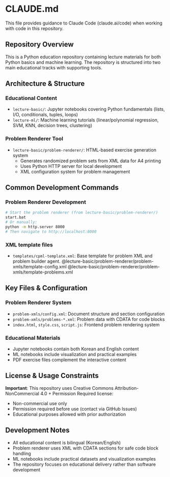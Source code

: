 # CLAUDE.md

This file provides guidance to Claude Code (claude.ai/code) when working with code in this repository.

## Repository Overview

This is a Python education repository containing lecture materials for both Python basics and machine learning. The repository is structured into two main educational tracks with supporting tools.

## Architecture & Structure

### Educational Content
- `lecture-basic/`: Jupyter notebooks covering Python fundamentals (lists, I/O, conditionals, tuples, loops)
- `lecture-ml/`: Machine learning tutorials (linear/polynomial regression, SVM, KNN, decision trees, clustering)

### Problem Renderer Tool
- `lecture-basic/problem-renderer/`: HTML-based exercise generation system
  - Generates randomized problem sets from XML data for A4 printing
  - Uses Python HTTP server for local development
  - XML configuration system for problem management

## Common Development Commands

### Problem Renderer Development
```bash
# Start the problem renderer (from lecture-basic/problem-renderer/)
start.bat
# Or manually:
python -m http.server 8000
# Then navigate to http://localhost:8000
```

### XML template files

- `templates/cpml-template.xml`: Base template for problem XML and problem builder agent.
@lecture-basic/problem-renderer/problem-xmls/template-config.xml
@lecture-basic/problem-renderer/problem-xmls/template-problems.xml

## Key Files & Configuration

### Problem Renderer System
- `problem-xmls/config.xml`: Document structure and section configuration
- `problem-xmls/problems-*.xml`: Problem data with CDATA for code blocks
- `index.html`, `style.css`, `script.js`: Frontend problem rendering system

### Educational Materials
- Jupyter notebooks contain both Korean and English content
- ML notebooks include visualization and practical examples
- PDF exercise files complement the interactive content

## License & Usage Constraints

**Important**: This repository uses Creative Commons Attribution-NonCommercial 4.0 + Permission Required license:
- Non-commercial use only
- Permission required before use (contact via GitHub Issues)
- Educational purposes allowed with prior authorization

## Development Notes

- All educational content is bilingual (Korean/English)
- Problem renderer uses XML with CDATA sections for safe code block handling
- ML notebooks include practical datasets and visualization examples
- The repository focuses on educational delivery rather than software development